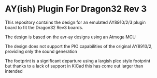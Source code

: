 # AY(ish) Plugin For Dragon32 Rev 3 #

This repository contains the design for an emulated AY8910/2/3 
plugin board to fit the Dragon32 Rev3 boards.

The design is based on the avr-ay designs using an Atmega MCU

The design does not support the PIO capabilities of the
original AY8910/2, providing only the sound generation

The footprint is a significant departure using a largish
plcc style footprint but thanks to a lack of support in
KiCad this has come out larger than intended